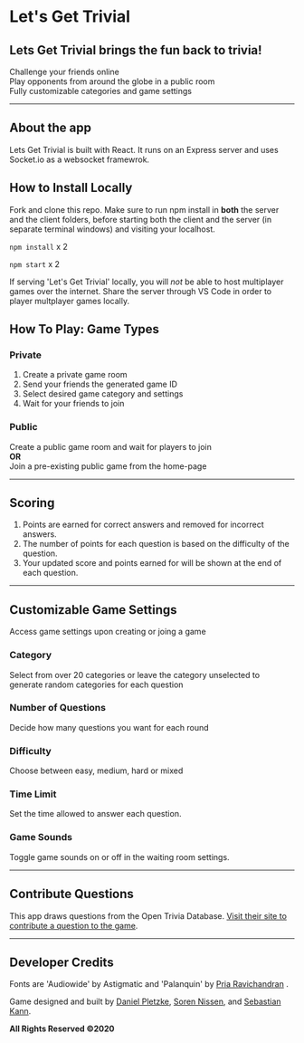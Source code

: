 # Let's Get Trivial

## Lets Get Trivial brings the fun back to trivia!

<p>
Challenge your friends online</br>
Play opponents from around the globe in a public room</br>
Fully customizable categories and game settings</br>
</p>

---

## About the app

<p>
Lets Get Trivial is built with React. It runs on an Express server and uses Socket.io as a websocket framewrok.
</p>

## How to Install Locally

<p> Fork and clone this repo. Make sure to run npm install in <strong>both</strong> the server and the client folders, before starting both the client and the server (in separate terminal windows) and visiting your localhost.

`npm install` x 2

`npm start` x 2

<p>If serving 'Let's Get Trivial' locally, you will <em>not</em> be able to host multiplayer games over the internet. Share the server through VS Code in order to player multplayer games locally.</p>

## How To Play: Game Types

### Private

<ol>
<li>Create a private game room</li>
<li>Send your friends the generated game ID
</li>
<li>Select desired game category and settings</li>
<li>Wait for your friends to join</li>
</ol>

### Public

<p>Create a public game room and wait for players to join </br>
<strong>OR</strong> </br>
Join a pre-existing public game from the home-page</p>

---

## Scoring

<ol>
<li>Points are earned for correct answers and removed for incorrect
answers.</li>
<li>The number of points for each question is based on the
difficulty of the question.
</li>
<li>Your updated score and points earned for will be shown at the
end of each question.</li>
</ol>
 
______________________________________________________________________

## Customizable Game Settings

Access game settings upon creating or joing a game

### Category

Select from over 20 categories or leave the category unselected to
generate random categories for each question

### Number of Questions

Decide how many questions you want for each round

### Difficulty

Choose between easy, medium,
hard or mixed

### Time Limit

Set the time allowed to answer each question.

### Game Sounds

Toggle game sounds on or off in the waiting room settings.

---

## Contribute Questions

This app draws questions from the Open Trivia Database. [Visit their site to contribute a question to the game](https://opentdb.com/login.php).

---

## Developer Credits

<p>

Fonts are 'Audiowide' by Astigmatic and 'Palanquin' by [Pria Ravichandran](https://www.linkedin.com/in/pria-ravichandran-7b896742) . </br>

Game designed and built by [Daniel Pletzke](dpletzke@gmail.com), [Soren Nissen](s.nissen.bass@gmail.com), and [Sebastian Kann](sebastiankann@gmail.com).

</p>

<p>
<strong>All Rights Reserved &copy;2020</strong>
</p>
